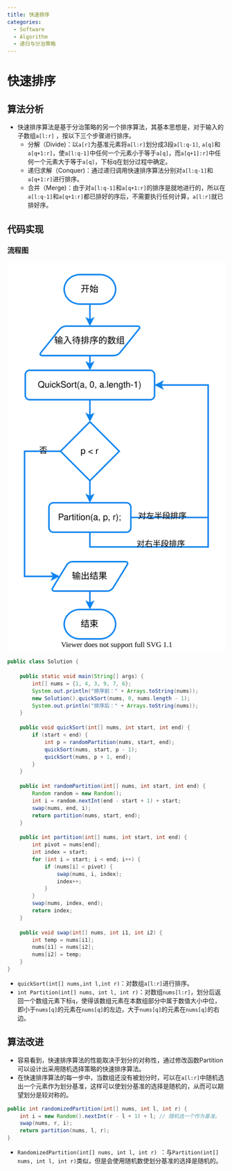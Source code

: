 ```yaml
---
title: 快速排序
categories:
  - Software
  - Algorithm
  - 递归与分治策略
---
```

# 快速排序

## 算法分析

- 快速排序算法是基于分治策略的另一个排序算法，其基本思想是，对于输入的子数组`a[l:r]` ，按以下三个步骤进行排序。
    - 分解（Divide)：以`a[r]`为基准元素将`a[l:r]`划分成3段`a[l:q-1]`, `a[q]`和`a[q+1:r]`，使`a[l:q-1]`中任何一个元素小于等于`a[q]`，而`a[q+1]:r]`中任何一个元素大于等于`a[q]`，下标q在划分过程中确定。
    - 递归求解（Conquer)：通过递归调用快速排序算法分别对`a[l:q-1]`和`a[q+1:r]`进行排序。
    - 合并（Merge)：由于对`a[l:q-1]`和`a[q+1:r]`的排序是就地进行的，所以在`a[l:q-1]`和`a[q+1:r]`都已排好的序后，不需要执行任何计算，`a[l:r]`就已排好序。

## 代码实现

### 流程图

![](https://raw.githubusercontent.com/LuShan123888/Files/main/Pictures/2020-12-10-2020-11-08-Flowchart-4824352.svg)

```java
public class Solution {

    public static void main(String[] args) {
        int[] nums = {1, 4, 3, 9, 7, 6};
        System.out.println("排序前：" + Arrays.toString(nums));
        new Solution().quickSort(nums, 0, nums.length - 1);
        System.out.println("排序后：" + Arrays.toString(nums));
    }

    public void quickSort(int[] nums, int start, int end) {
        if (start < end) {
            int p = randomPartition(nums, start, end);
            quickSort(nums, start, p - 1);
            quickSort(nums, p + 1, end);
        }
    }

    public int randomPartition(int[] nums, int start, int end) {
        Random random = new Random();
        int i = random.nextInt(end - start + 1) + start;
        swap(nums, end, i);
        return partition(nums, start, end);
    }

    public int partition(int[] nums, int start, int end) {
        int pivot = nums[end];
        int index = start;
        for (int i = start; i < end; i++) {
            if (nums[i] < pivot) {
                swap(nums, i, index);
                index++;
            }
        }
        swap(nums, index, end);
        return index;
    }

    public void swap(int[] nums, int i1, int i2) {
        int temp = nums[i1];
        nums[i1] = nums[i2];
        nums[i2] = temp;
    }
}
```

- `quickSort(int[] nums,int l,int r)`：对数组`a[l:r]`进行排序。
- `int Partition(int[] nums, int l, int r)`：对数组`nums[l:r]`，划分后返回一个数组元素下标`q`，使得该数组元素在本数组部分中属于数值大小中位，即小于`nums[q]`的元素在`nums[q]`的左边，大于`nums[q]`的元素在`nums[q]`的右边。

## 算法改进

- 容易看到，快速排序算法的性能取决于划分的对称性，通过修改函数Partition可以设计出采用随机选择策略的快速排序算法。
- 在快速排序算法的每一步中，当数组还没有被划分时，可以在`a[l:r]`中随机选出一个元素作为划分基准，这样可以使划分基准的选择是随机的，从而可以期望划分是较对称的。

```java
public int randomizedPartition(int[] nums, int l, int r) {
    int i = new Random().nextInt(r - l + 1) + l; // 随机选一个作为基准。
    swap(nums, r, i);
    return partition(nums, l, r);
}
```

- `RandomizedPartition(int[] nums, int l, int r) `：与`Partition(int[] nums, int l, int r)`类似，但是会使用随机数使划分基准的选择是随机的。
